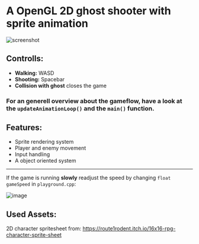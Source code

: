 # A OpenGL 2D ghost shooter with sprite animation
![screenshot](https://user-images.githubusercontent.com/56845913/201951480-4b0a8a45-fb64-4e71-a3db-67aff734ba62.png)

## Controlls:
 - **Walking:** WASD
 - **Shooting:** Spacebar
 - **Collision with ghost** closes the game

### For an **generell overview** about the **gameflow**, have a look at the `updateAnimationLoop()` and the `main()` function.

 
## Features:
- Sprite rendering system 
- Player and enemy movement
- Input handling
- A object oriented system

***
If the game is running **slowly** readjust the speed by changing `float gameSpeed` in `playground.cpp`:

![image](https://user-images.githubusercontent.com/56845913/201687920-e322786d-77c3-46d9-8758-c1ec384396d1.png)
  
## Used Assets:
2D character spritesheet from: https://route1rodent.itch.io/16x16-rpg-character-sprite-sheet


